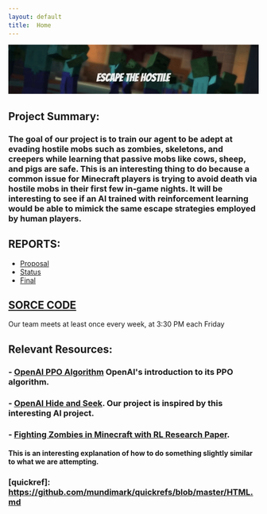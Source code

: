 ```yaml
---
layout: default
title:  Home
---
```


![](Resources/THEWALKINGDEAD.gif)  

## Project Summary:
### The goal of our project is to train our agent to be adept at evading hostile mobs such as zombies, skeletons, and creepers while learning that passive mobs like cows, sheep, and pigs are safe. This is an interesting thing to do because a common issue for Minecraft players is trying to avoid death via hostile mobs in their first few in-game nights. It will be interesting to see if an AI trained with reinforcement learning would be able to mimick the same escape strategies employed by human players.

## REPORTS:
- [Proposal](proposal.html)
- [Status](status.html)
- [Final](final.html)

## [SORCE CODE](https://github.com/rayoh123/TheWalkingDead)

Our team meets at least once every week, at 3:30 PM each Friday

## Relevant Resources:
### - [OpenAI PPO Algorithm](https://openai.com/blog/openai-baselines-ppo/) OpenAI's introduction to its PPO algorithm.
### - [OpenAI Hide and Seek](https://www.youtube.com/watch?v=Lu56xVlZ40M). Our project is inspired by this interesting AI project.
### - [Fighting Zombies in Minecraft with RL Research Paper](http://cs229.stanford.edu/proj2016/report/UdagawaLeeNarasimhan-FightingZombiesInMinecraftWithDeepReinforcementLearning-report.pdf). 
#### This is an interesting explanation of how to do something slightly similar to what we are attempting.

### [quickref]: https://github.com/mundimark/quickrefs/blob/master/HTML.md
